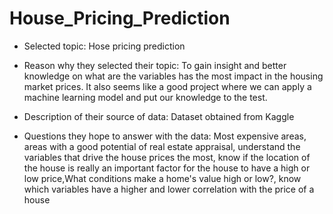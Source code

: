 # House_Pricing_Prediction


- Selected topic: Hose pricing prediction

- Reason why they selected their topic: To gain insight and better knowledge on what are the variables has the most impact in the housing market prices.
It also seems like a good project where we can apply a machine learning model and put our knowledge to the test.

- Description of their source of data: Dataset obtained from Kaggle

- Questions they hope to answer with the data: Most expensive areas, areas with a good potential of real estate appraisal, understand the variables that drive the house prices the most, know if the location of the house is really an important factor for the house to have a high or low price,What conditions  make a home's value high or low?, know which variables have a higher and lower correlation with the price of a house 
